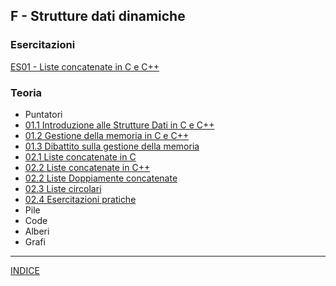 ## F - Strutture dati dinamiche 
### Esercitazioni
[ES01 - Liste concatenate in C e C++](https://docs.google.com/presentation/d/19JfkOECqFFtzaIs4zlUpr_eXGzHnu5oAwMpa20oVvbA/edit?usp=sharing)

### Teoria
- Puntatori
- [01.1 Introduzione alle Strutture Dati in C e C++](<01.1 Introduzione alle strutture dati dinamiche in C e C++.md>)
- [01.2 Gestione della memoria in C e C++](<01.2 Gestione della memoria in C e C++.md>)
- [01.3 Dibattito sulla gestione della memoria](<01.2 Gestione della memoria in C e C++.md>)
- [02.1 Liste concatenate in C](<02.1 Liste concatenate in C.md>)
- [02.2 Liste concatenate in C++](<02.2 Liste concatenate in C++.md>)
- [02.2 Liste Doppiamente concatenate](<02.2 Liste Doppiamente concatenate.md>)
- [02.3 Liste circolari](<02.3 Liste circolari.md>)
- [02.4 Esercitazioni pratiche](<02.4 Esercitazsioni pratiche.md>)
- Pile
- Code
- Alberi
- Grafi

--- 
[INDICE](../README.md) 
